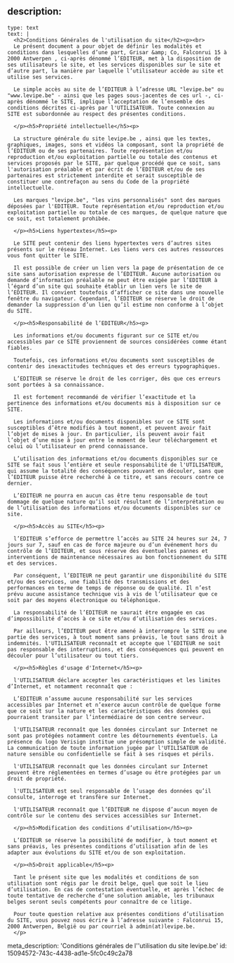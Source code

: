 description:
  -
    type: text
    text: |
      <h2>Conditions Générales de l'utilisation du site</h2><p><br>
      Le présent document a pour objet de définir les modalités et conditions dans lesquelles d’une part, Grisar &amp; Co, Falconrui 15 à 2000 Antwerpen , ci-après dénommé l’EDITEUR, met à la disposition de ses utilisateurs le site, et les services disponibles sur le site et d’autre part, la manière par laquelle l’utilisateur accède au site et utilise ses services.
      
      Le simple accès au site de l’EDITEUR à l’adresse URL "levipe.be" ou "www.levipe.be" - ainsi que les pages sous-jacentes de ces url -, ci-après dénommé le SITE, implique l’acceptation de l’ensemble des conditions décrites ci-après par l'UTILISATEUR. Toute connexion au SITE est subordonnée au respect des présentes conditions.
      
      </p><h5>Propriété intellectuelle</h5><p>
      
      La structure générale du site levipe.be , ainsi que les textes, graphiques, images, sons et vidéos la composant, sont la propriété de l’EDITEUR ou de ses partenaires. Toute représentation et/ou reproduction et/ou exploitation partielle ou totale des contenus et services proposés par le SITE, par quelque procédé que ce soit, sans l'autorisation préalable et par écrit de l’EDITEUR et/ou de ses partenaires est strictement interdite et serait susceptible de constituer une contrefaçon au sens du Code de la propriété intellectuelle.
      
      Les marques "levipe.be", "les vins personnalisés" sont des marques déposées par l'EDITEUR. Toute représentation et/ou reproduction et/ou exploitation partielle ou totale de ces marques, de quelque nature que ce soit, est totalement prohibée.
      
      </p><h5>Liens hypertextes</h5><p>
      
      Le SITE peut contenir des liens hypertextes vers d’autres sites présents sur le réseau Internet. Les liens vers ces autres ressources vous font quitter le SITE.
      
      Il est possible de créer un lien vers la page de présentation de ce site sans autorisation expresse de l’EDITEUR. Aucune autorisation ou demande d’information préalable ne peut être exigée par l’EDITEUR à l’égard d’un site qui souhaite établir un lien vers le site de l’EDITEUR. Il convient toutefois d’afficher ce site dans une nouvelle fenêtre du navigateur. Cependant, l’EDITEUR se réserve le droit de demander la suppression d’un lien qu’il estime non conforme à l’objet du SITE.
      
      </p><h5>Responsabilité de l’EDITEUR</h5><p>
      
      Les informations et/ou documents figurant sur ce SITE et/ou accessibles par ce SITE proviennent de sources considérées comme étant fiables.
      
      Toutefois, ces informations et/ou documents sont susceptibles de contenir des inexactitudes techniques et des erreurs typographiques.
      
      L’EDITEUR se réserve le droit de les corriger, dès que ces erreurs sont portées à sa connaissance.
      
      Il est fortement recommandé de vérifier l’exactitude et la pertinence des informations et/ou documents mis à disposition sur ce SITE.
      
      Les informations et/ou documents disponibles sur ce SITE sont susceptibles d’être modifiés à tout moment, et peuvent avoir fait l’objet de mises à jour. En particulier, ils peuvent avoir fait l’objet d’une mise à jour entre le moment de leur téléchargement et celui où l’utilisateur en prend connaissance.
      
      L’utilisation des informations et/ou documents disponibles sur ce SITE se fait sous l’entière et seule responsabilité de l'UTILISATEUR, qui assume la totalité des conséquences pouvant en découler, sans que l’EDITEUR puisse être recherché à ce titre, et sans recours contre ce dernier.
      
      L’EDITEUR ne pourra en aucun cas être tenu responsable de tout dommage de quelque nature qu’il soit résultant de l’interprétation ou de l’utilisation des informations et/ou documents disponibles sur ce site.
      
      </p><h5>Accès au SITE</h5><p>
      
      l’EDITEUR s’efforce de permettre l’accès au SITE 24 heures sur 24, 7 jours sur 7, sauf en cas de force majeure ou d’un événement hors du contrôle de l’EDITEUR, et sous réserve des éventuelles pannes et interventions de maintenance nécessaires au bon fonctionnement du SITE et des services.
      
      Par conséquent, l’EDITEUR ne peut garantir une disponibilité du SITE et/ou des services, une fiabilité des transmissions et des performances en terme de temps de réponse ou de qualité. Il n’est prévu aucune assistance technique vis à vis de l’utilisateur que ce soit par des moyens électronique ou téléphonique.
      
      La responsabilité de l’EDITEUR ne saurait être engagée en cas d’impossibilité d’accès à ce site et/ou d’utilisation des services.
      
      Par ailleurs, l’EDITEUR peut être amené à interrompre le SITE ou une partie des services, à tout moment sans préavis, le tout sans droit à indemnités. l'UTILISATEUR reconnaît et accepte que l’EDITEUR ne soit pas responsable des interruptions, et des conséquences qui peuvent en découler pour l’utilisateur ou tout tiers.
      
      </p><h5>Règles d'usage d'Internet</h5><p>
      
      l'UTILISATEUR déclare accepter les caractéristiques et les limites d’Internet, et notamment reconnaît que :
      
      L’EDITEUR n’assume aucune responsabilité sur les services accessibles par Internet et n’exerce aucun contrôle de quelque forme que ce soit sur la nature et les caractéristiques des données qui pourraient transiter par l’intermédiaire de son centre serveur.
      
      l'UTILISATEUR reconnaît que les données circulant sur Internet ne sont pas protégées notamment contre les détournements éventuels. La présence du logo Verisign institue une présomption simple de validité. La communication de toute information jugée par l'UTILISATEUR de nature sensible ou confidentielle se fait à ses risques et périls.
      
      l'UTILISATEUR reconnaît que les données circulant sur Internet peuvent être réglementées en termes d’usage ou être protégées par un droit de propriété.
      
      l'UTILISATEUR est seul responsable de l’usage des données qu’il consulte, interroge et transfère sur Internet.
      
      l'UTILISATEUR reconnaît que l’EDITEUR ne dispose d’aucun moyen de contrôle sur le contenu des services accessibles sur Internet.
      
      </p><h5>Modification des conditions d’utilisation</h5><p>
      
      L’EDITEUR se réserve la possibilité de modifier, à tout moment et sans préavis, les présentes conditions d’utilisation afin de les adapter aux évolutions du SITE et/ou de son exploitation.
      
      </p><h5>Droit applicable</h5><p>
      
      Tant le présent site que les modalités et conditions de son utilisation sont régis par le droit belge, quel que soit le lieu d’utilisation. En cas de contestation éventuelle, et après l’échec de toute tentative de recherche d’une solution amiable, les tribunaux belges seront seuls compétents pour connaître de ce litige.
      
      Pour toute question relative aux présentes conditions d’utilisation du SITE, vous pouvez nous écrire à l’adresse suivante : Falconrui 15, 2000 Antwerpen, België ou par courriel à admin(at)levipe.be.
      </p>
meta_description: 'Conditions générales de l''utilisation du site levipe.be'
id: 15094572-743c-4438-ad1e-5fc0c49c2a78
